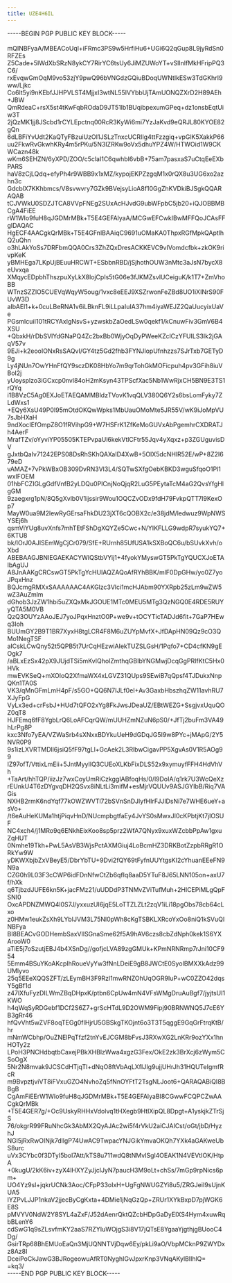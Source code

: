 ```yaml
---
title: UZE4H6IL
---
```


<style>
    header, nav, footer{
        display: none;
    }

    p {
        overflow: auto;
    }
</style>

<p>-----BEGIN PGP PUBLIC KEY BLOCK-----<br>
<br>
mQINBFyaA/MBEACoUql+iFRmc3PS9w5HrfiHu6+UGi6Q2qGup8L9jyRdSn0RFZEs<br>
Z5Cade+5IWdXbSRzN8ykCY7RirYC6tsUy6JiMZUWoYT+vSlInlfMkHFripPQ3C6/<br>
rxEvqwGmOqM9vo53zjY9pwQ96bVNGdzGQiuBDoqUWNtIkESw3TdGKhrI9ww/Ljkc<br>
Co6lt5yi9nKEbfJJHPVLST4MjjxI3wtNL55IVYbbUjTAmUONQZXrD2H89AEh+JBW<br>
QmRdeaC+rsX5st4tKwFqbROdaD9JT51lb1BUqibpexumGPeq+dz1onsbEqtUiw3T<br>
2jQzMK1jj8JScbd1rCYLEpctnq00RcR3KyWi6mi7YzJaKvd9eQRJL80KYOE82gQn<br>
6dLBFiYvUdt2KaQTyFBzuiUzOI1JSLzTnxcUCRIIg4ttFzzgiq+vpGlK5XakkP66<br>
uu2FkwRvGkwhKRy4m5rPKu/5N3IZRKw9oVx5dhuYPZ4W/HTWOid1W9CKWCazn48k<br>
wKm6SEHZN/6yXPD/ZOO/c5claI1C6qwhbl6vbB+75am7pasxaS7uCtqEeEXbPARS<br>
haV8zCjLQdq+efyPh4r9WBB9x1xMZ/kypojEKPZzgqM1x0rQX8u3UG6xo2azhn3c<br>
GdcblX7KKhbmcs/V8svwvry7GZk9BVejsyLioA8f10GgZhKVDkiBJSgkQQARAQAB<br>
tCJVWkU0SDZJTCA8VVpFNEg2SUxAcHJvdG9ubWFpbC5jb20+iQJOBBMBCgA4FiEE<br>
rW1WIo9fuH8qJGDMrMBk+T5E4GEFAlyaA/MCGwEFCwkIBwMFFQoJCAsFFgIDAQAC<br>
HgECF4AACgkQrMBk+T5E4GFnlBAAiqC9691uOMaKA0ThpxRGfMpkQAptlhQ2uQhn<br>
o3hLAkYoSs7DRFbmQQA0Crs3ZhZQxDresACKKEVC9vIVomdcfbk+zkOK9rivpKeK<br>
yBMHEga7LKpUjBEuuHRCWT+ESbbnRBD/jSjhothOUW3nMtc3aJsN7bycX8eUvxqa<br>
XMqycEDpbhThszpuXyLkX8lojCpIs5tG06e3fJKMZsvlUCeiguK/k1T7+ZmVhoBB<br>
WTnzSZZlO5CUEVqWqyW5oug/1vxc8eEEJ9XSZrwonFeZBd8UO1iXINrS90FUvW3D<br>
aIbAEl1+k+0cuLBeRNA1v6iLBknFL9iLLpaIuIA37hm4iyaWEJZ2QaUucyixUaVe<br>
PGsmIcuiI101tRCYAxIgNsvS+yzwskbZaOedLSw0qekf1/kCnuwFiv3GmV6B4XSU<br>
+QbxkH/rDbSVlYdGNaPQ4Zc2bxBb0WjyOqDyPWeeKZclCzYFUILS3Ik2jGAqV57v<br>
9EJi+k2eooIONxRsSAQvI/GY4tz5Gd2fhb3FYNJIopUfnhzzs7SJrTxb7GETyD9g<br>
Ly4jNUn7OwYHnFfQY9sczDK08HbYo7m9qrTohGkMOFicpuh4pv3GFih8iuVBoI2j<br>
yUoysplzo3iGCxcp0nvl84oH2mKsyn43TPScfXac5Nb1WwRjxCH5BN9E3TS1rQYq<br>
i1B8VzC5Ag0EXJoETAEQAMMBldzTVovK1vqQLV380Q6Y2s6bsLomFyky7ZLdWxs1<br>
+EQy6XsU49P0I95mOtdOKQwWpks1MbUauOMoMte5JR55V/wK9iJoMpVU7sJbHXaH<br>
9ndXocIEfOmpZ8O1fRVihpG9+W7HSFrK1ZfKeMoGUVxAbPgemhrCXDRATJh4AerF<br>
MrafTZv/oYyviYP05505KTEPvpaUl6kekVtlCFtr55Jqv4yXqxz+p3ZGUguvisDV<br>
gJxtbQaIv71242EPS08DsRhSKhQAXaID4XwB+5OlX5dcNHlR52E/wP+8Z2I679eD<br>
vAMAZ+7vPkWBxOB309DvRN3Vl3L4/SQTwSXfgOebKBKD3wguSfqoO1Pl1wxIFOEM<br>
01hbFCZIGLgGdfVnfB2yLDQu0PICnjNoQjqR2LuG5PEytaTcM4aG2QvsYfgHlgGM<br>
9zaegxrg1pN/8Q5gXvlb0V1ijssir9Wou1OQCZvODx9fdH79FvkpQTT7I9KexOp7<br>
MayW0ua9M2lewRyGErsaFhkDU23jXT6cQOBX2c/e38jdM/ledwuz9WpNWSYSEj6h<br>
qsmViYUg8uvXnfs7mhTEtFShDgXQYZe5Cwc+N/YIKFLLG9wdpR7syukYQ7+6KTU8<br>
bk/lOrJ0AJlSEmWgCjCr079/SfE+RUrnh85UfUSA1kSXBoQC6u/bSUvkXvh/oXbd<br>
ABEBAAGJBNIEGAEKACYWIQStbVYij1+4fyokYMyswGT5PkTgYQUCXJoETAIbAgUJ<br>
A8JnAAKgCRCswGT5PkTgYcHUIAQZAQoAfRYhBBK/mlF0DpGHw/yo0Z7yoJPqxHnz<br>
BQJcmgRMXxSAAAAAAC4AKGlzc3Vlci1mcHJAbm90YXRpb25zLm9wZW5wZ3AuZmlm<br>
dGhob3JzZW1hbi5uZXQxMkJGOUE1MTc0MEU5MTg3QzNGQ0E4RDE5RUYyQTA5M0VB<br>
QzQ3OUYzAAoJEJ7yoJPqxHnztO0P+we9v+tOCYTicTADJd6fit+7GaP7HEwq3Ioh<br>
BUUmGY2B9T1BR7XyxH8tgLCR4F8M6uZUYpMvfX+JfDApHN09Qz9cO3QMo1NegTSF<br>
aICskLCwQny52t5QPB5t7UrCqHEzwiAIekTUZSLGsH/1Pqfo7+CD4cfKN9gEOgk7<br>
/aBLxEzSx42pX9JUjdTSi5mKvIQholZmthqGBIbYNGMwjDcqGgPRIfKtC5Hx0HVk<br>
mwEVKSeQ+mXOIoQ2XfmaWX4xLGVZ31QUps9SEwiB7qQpsf4TJDukxNnpQKn1TA0S<br>
VK3/qMnGFmLmH4pF/s5GO+QQ6N7IJLf0eI+Av3GaxbHbszhqZW11avhRU7XJyFpG<br>
VyLx3ed+crFsbJ+HUd7tQFO2xYg8FkJwsJDeaUZ/EBtWEZG+SsgjvxUquQOZ0qT8<br>
HJFEmq6fF8YgbLrQ6LoAFCqrQW/mUUHZmNZuN6pS0/+JfTj2buFm3VA49hLrPg8P<br>
kxc3Nfo7yEA/VZWaSrb4sXNxxBDYkuUeH9dGDqJG5I9w8PYc+jMApG/2Y5NVR0P9<br>
9s1izLXVRTMDll6jsiQ5fF97tgLl+GcAek2L3RlbwCigavPP5XgvAs0V1R5AOg99<br>
IZ97ofT/VttixLmEii+5JntMyyIlQ3CUEoXLKbFixDLS52x9xymuyfFFH4HdVhVh<br>
+TaArt/hhTQP/iizJz7wxCoyUmRiCzkggIABfoqHs/0/l9DoIA/q1rk7U3WcQeXz<br>
rEUnkU4T6zDYgvqDH2QSvx8iNLtLi3mifM+esMjrVQUUv9ASJGYIbB/Riq7VAGis<br>
NXHB2rmK6ndYqf77kOWZWVTl72bSVnSnDJlyfHIrFJJlDsNi7e7WHE6ueY+asVo+<br>
/t6eAuHeKUMa1htjPiqvHnD/NUcmpbgtfaEy4JvYS0sMwxJI0cKPbtjKt7jIOSUF<br>
NC4xch4/j1MRo9q6ENkhEixKoo8sp5prz2WfA7QNyx9xuxWZcbbPpAw1gxuZqHUT<br>
0Nmhe19Tkh+PwL5AsVB3WjsPctAXMGiuj4LoBcmHZ3DRKBotZzpbRRgR1ORkYw9W<br>
yDKWXbjbZxVBeyE5/DbrYbTU+9Dvi2fQY69tFyfnUUYtgsKI2cYhuanEEeFN9N9a<br>
CZG0h9L03F3cCWP6idFDnNfwCtZb6qfIq8aaD5YTuF8J65LNN105on+axU7f/hXk<br>
q6TjbzdJUFE6kn5K+jacFMz21/uUDDdP3TNMvZViTufMuh+2HlCEPiMLgQpFSNI0<br>
OxcAPDNZMWQ4l0S7J/yxxuzUI6jqE5LoTTZLZLt2zqV1iLi18pgObs78cb64cLxo<br>
z0HMw1eukZsXh9LYbIJVM3L75Nl0pWh8cKgTSBKLXRcoYxOo8niQ1kSVuQINBFya<br>
BI8BEACvGODHembSaxVIlSGnaSme62f5A9hAV6czs8cbZdNph0kek1S6YXArooW0<br>
aTiE5j7oSzutjEBJ4b4XSnDg//gofjcLVA89zgGMUk+KPmNRNRmp7rJni10CF954<br>
5Emm4BSuYKoAKcpIhRoueVyYw3fNnLDeiE9gB8JWCtE0SyoIBMXXkAdz99UMlyvo<br>
25q5EEeXQQSZFT/zLEymBH3F9Rzl1mwRNZOhUqOGR9IuP+wC0ZZO42dqsY5gBf1d<br>
z47lXfuFyzDILWmZBqDHpxK/ptbn6CpUw4mN4VFsWMgDruAuBgf7/jyjtsUI1KWO<br>
h4qWqSyRDGebf1DCf2S6Z7+grScHTdL9D2OWM9Fipj90BRNWNQ5J7cE6YB3gRr46<br>
hfQvVht5wZVF8oqTEGg0fIHjrU5GBSkgTKOjnt6o3T3T5qggE9GqGrFtrqKtB/hr<br>
mNmWCbhp/OuZNElPqTfzf2tnYvEJCGM8bFvsJ3RXwXG2LnKRr9ozYXx1hnHOTy2z<br>
LPoH3PNCHdbqtbCaxejPBkXHBlzWwa4xgzG3Fex/OkE2zk3BrXcj6zWym5CSoOgX<br>
5Nr2N8mvak9JCSCdHTjqTI+dNqO8ftVbAqLXfIJIg9ujjUHrJh31HQUTeIgmfRcR<br>
m9BvpztjviVT8iFVxuGZO4NvhoZq5fNnOYFtT2TsgNLJoot6+QARAQABiQI8BBgB<br>
CgAmFiEErW1WIo9fuH8qJGDMrMBk+T5E4GEFAlyaBI8CGwwFCQPCZwAACgkQrMBk<br>
+T5E4GER7g/+Oc9UskyRHHxVdolvq1tHXegb9HtIXipQL8Dpgt+A1yskjkZTrSjS<br>
76/okgrR99FRuNhcGk3AbMX2QyAJAc2wi5f4rVkU2aiCJAICst/oGt/jbD/HyzhJ<br>
NGl5jRxRwOINjk7dllgP74UwAC9TwpacYNJGikYmvaOKQh7YXk4aGAKweUbS8urc<br>
uVx3CYbc0f3DTyI5boI7Att/kTS8u711wdQ8tNMvISgl4OEAK1N4VEVtIOK/HtpA<br>
+0kugU/2kK6iv+zyX4lHXYZyJjclJyN7paucH3M9oLt+chSs/7mGp9rpNics6pm+<br>
UO4Yz9sl+jqkrUCNk3Aoc/CFpP33oIxH+UgFgNWUGZYi8u5/ZRGJeiI9sUjnKUA5<br>
IYZPvLJJP1nkaV2jjecByCgKxta+4DMie1jNqGzQp+ZRUr1XYkBxpD7pjWGK6E8S<br>
pMVYV0NdW2Y8SYL4aZxF/J52dAenrQktQZcbHDpGaDyEIXS4Hym4xuwRqbBLenY6<br>
cdSwG1q9sZLsvfmKY2aaS7RZYIuWOjgS3i8V17jQTsE8YgaaYjgthjgBUooC4Dg/<br>
GsirTRp68BhEMUoEaQn3MjUQNNTVjDqw6Ey/pkLi9aO/VbpMCknP9ZWYDxz8Az8I<br>
DceiPoCkJawG3BJRogeowuAfRT0NyghIGvJpxrKnp3VNqAKylBlIhlQ=<br>
=kq3/<br>
-----END PGP PUBLIC KEY BLOCK-----<br>
</p>

